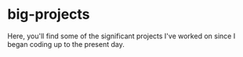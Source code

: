 # big-projects
Here, you'll find some of the significant projects I've worked on since I began coding up to the present day.
